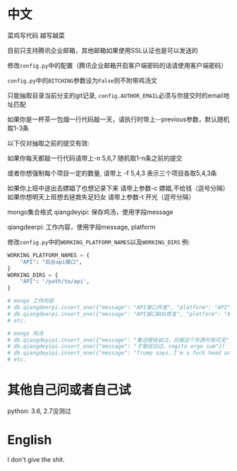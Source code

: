 # 中文
菜鸡写代码 越写越菜


目前只支持腾讯企业邮箱，其他邮箱如果使用SSL认证也是可以发送的


修改```config.py```中的配置（腾讯企业邮箱开启客户端密码的话请使用客户端密码）


```config.py```中的```BITCHING```参数设为```False```则不附带鸡汤文


只能抽取目录当前分支的git记录, ```config.AUTHOR_EMAIL```必须与你提交时的email地址匹配


如果你是一杯茶一包烟一行代码敲一天，请执行时带上--previous参数，默认随机取1-3条


以下仅对抽取之前的提交有效:


如果你每天都敲一行代码请带上-n 5,6,7 随机取1-n条之前的提交


或者你想强制每个项目一定的数量, 请带上 -f 5,4,3 表示三个项目各取5,4,3条


如果你上班中途出去嫖娼了也想记录下来 请带上参数-c 嫖娼,不给钱（逗号分隔）
如果你想明天上班想去拯救失足妇女 请带上参数-t 开光（逗号分隔）


mongo集合格式
qiangdeyipi: 保存鸡汤，使用字段message


qiangdeerpi: 工作内容，使用字段message, platform


修改```config.py```中的```WORKING_PLATFORM_NAMES```以及```WORKING_DIRS```
例:
```python
WORKING_PLATFORM_NAMES = {
    "API": "后台api接口",
}
WORKING_DIRS = {
    "API": '/path/to/api',
}

# mongo 工作内容
# db.qiangdeerpi.insert_one({"message": "API接口开发", "platform": "API"})
# db.qiangdeerpi.insert_one({"message": "API接口BUG修复", "platform": "API"})
# etc.

# mongo 鸡汤
# db.qiangdeyipi.insert_one({"message": "鲁迅曾经说过，日报这个东西可有可无"})
# db.qiangdeyipi.insert_one({"message": "子曾经曰过，cogito ergo sum"})
# db.qiangdeyipi.insert_one({"message": "Trump says，I'm a fuck head and HUAWEI is the fucker"})
# etc.
```

# 其他自己问或者自己试

python: 3.6, 2.7没测过

# English
I don't give the shit.